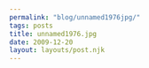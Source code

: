 ```yaml
---
permalink: "blog/unnamed1976jpg/"
tags: posts
title: unnamed1976.jpg
date: 2009-12-20
layout: layouts/post.njk
---
```


